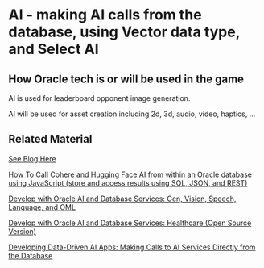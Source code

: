 # AI - making AI calls from the database, using Vector data type, and Select AI

## How Oracle tech is or will be used in the game

AI is used for leaderboard opponent image generation.

AI will be used for asset creation including 2d, 3d, audio, video, haptics, ...

## Related Material

[See Blog Here](https://www.linkedin.com/feed/update/urn:li:activity:7150165193816227841/)

[How To Call Cohere and Hugging Face AI from within an Oracle database using JavaScript (store and access results using SQL, JSON, and REST)](https://medium.com/oracledevs/how-to-call-hugging-face-ai-from-within-an-oracle-database-using-javascript-store-and-access-6cc3e0c291ce)

[Develop with Oracle AI and Database Services: Gen, Vision, Speech, Language, and OML](https://apexapps.oracle.com/pls/apex/r/dbpm/livelabs/view-workshop?wid=3874)

[Develop with Oracle AI and Database Services: Healthcare (Open Source Version)](https://apexapps.oracle.com/pls/apex/f?p=133:180:4939267157749::::wid:3876)

[Developing Data-Driven AI Apps: Making Calls to AI Services Directly from the Database](https://medium.com/oracledevs/developing-data-driven-ai-apps-making-calls-to-ai-services-directly-from-the-database-fc999fc18cab)
